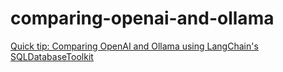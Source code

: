 # comparing-openai-and-ollama

[Quick tip: Comparing OpenAI and Ollama using LangChain's SQLDatabaseToolkit](https://medium.com/@VeryFatBoy/quick-tip-comparing-openai-and-ollama-using-langchains-sqldatabasetoolkit-caec76013ee5)

